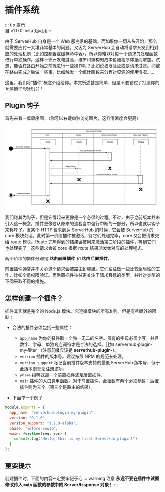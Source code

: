 # 插件系统

::: tip 提示  
自 v1.0.0-beta 起可用
:::

由于 ServerHub 自身是一个 Web 服务器的基础，而如果你一切从头开始，那么就需要应付一大堆非常基本的问题。又因为 ServerHub 会自动将请求派发到相对应的处理机制（比如控制器或缓存命中器），所以你难以对每一个请求的处理函数进行单独操作。这样不仅开发难度高，维护和重构的成本也随程序体量而增加。试想，能否在路由开始之前就进行一些操作呢？比如说权限验证或是请求过滤。抑或在路由完成之后做一些事，比如触发一个统计函数来分析对资源的使用情况……

这里，我们将“插件”概念介绍给你。本文所述甚是简单，但是不要错过了打造你的专属插件的好机会！

## Plugin 钩子

首先来看一幅顺序图：（你可以右键单独浏览图片，这样清晰度会更高）

![plugin](/assets/serverhub-module-plugin-sequence.png)

我们称其为钩子，但是它看起来更像是一个必须的过程。不过，由于之前版本并未引入这一概念，插件更像是从原来的流程当中强行中断的一部分，所以也就以钩子来称呼了。当某个 HTTP 请求到达 ServerHub 的时候，它会被 ServerHub 的 core 模块处理。此时第一阶段插件被激活，待它们处理完毕，core 又会把请求交给 route 模块。Route 完毕得到的结果会被用来激活第二阶段的插件，等到它们也处理完了，这些请求会被 core 根据 route 结果派发给对应的处理程式。

两个阶段的插件分别是 **路由前置插件** 和 **路由后置插件**。

前置插件通常并不关心这个请求会被路由到哪里。它们往往做一些比较全局性的工作，比如全局权限验证。而后置插件往往更关注于请求目标的类型，并针对类型的不同采取不同的措施。

## 怎样创建一个插件？

插件其实就是完全的 Node.js 模块。它遵循模块的所有准则。但是有些额外的限制：

* 合法的插件必须包括一些属性：

  * `app_name` 为你的插件取一个独一无二的名字。所有的字母必须小写，并且数字、字母、单独的连词符才是合法的选择。比如 serverhub-plugin-my-filter （注意前缀应该是 **serverhub-plugin-**）。
  * `version` 插件的版本号。建议按照 NPM 的规范来处理。
  * `version_support` 标记当前插件版本支持的最低 ServerHub 版本号，低于此版本则无法注册成功。
  * `phase` 指明这是一个前置插件还是后置插件。
  * `main` 插件的入口调用函数。对于前置插件，此函数有两个必须参数；后置插件则为三个（第三个是路由的结果）。

* 下面举一个例子

```js
module.exports = {
  app_name: "serverhub-plugin-my-plugin",
  version: "0.1.0",
  version_support: "1.0.0-alpha",
  phase: "before-route",
  main: function(req, res) {
    console.log("Hello, this is my first ServerHub plugin!");
  }
};
```

## 重要提示

创建插件时，下面的内容一定要牢记于心
::: warning 注意
**永远不要在插件中试图修改传入 `main` 函数的参数中的 ServerResponse 对象！**
:::
